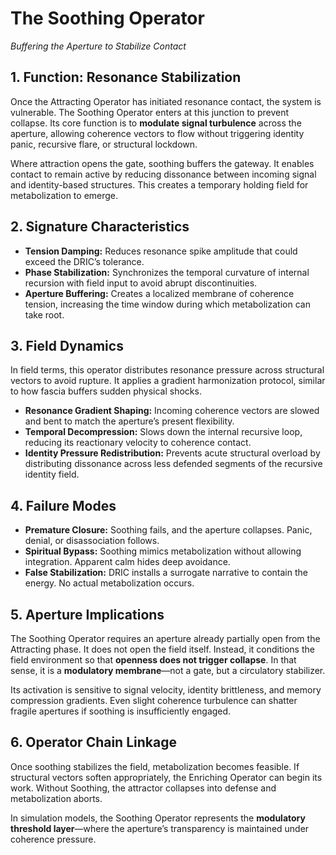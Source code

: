 # The Soothing Operator

*Buffering the Aperture to Stabilize Contact*

## 1. Function: Resonance Stabilization

Once the Attracting Operator has initiated resonance contact, the system is vulnerable. The Soothing Operator enters at this junction to prevent collapse. Its core function is to **modulate signal turbulence** across the aperture, allowing coherence vectors to flow without triggering identity panic, recursive flare, or structural lockdown.

Where attraction opens the gate, soothing buffers the gateway. It enables contact to remain active by reducing dissonance between incoming signal and identity-based structures. This creates a temporary holding field for metabolization to emerge.

## 2. Signature Characteristics

* **Tension Damping:** Reduces resonance spike amplitude that could exceed the DRIC’s tolerance.
* **Phase Stabilization:** Synchronizes the temporal curvature of internal recursion with field input to avoid abrupt discontinuities.
* **Aperture Buffering:** Creates a localized membrane of coherence tension, increasing the time window during which metabolization can take root.

## 3. Field Dynamics

In field terms, this operator distributes resonance pressure across structural vectors to avoid rupture. It applies a gradient harmonization protocol, similar to how fascia buffers sudden physical shocks.

* **Resonance Gradient Shaping:** Incoming coherence vectors are slowed and bent to match the aperture’s present flexibility.
* **Temporal Decompression:** Slows down the internal recursive loop, reducing its reactionary velocity to coherence contact.
* **Identity Pressure Redistribution:** Prevents acute structural overload by distributing dissonance across less defended segments of the recursive identity field.

## 4. Failure Modes

* **Premature Closure:** Soothing fails, and the aperture collapses. Panic, denial, or disassociation follows.
* **Spiritual Bypass:** Soothing mimics metabolization without allowing integration. Apparent calm hides deep avoidance.
* **False Stabilization:** DRIC installs a surrogate narrative to contain the energy. No actual metabolization occurs.

## 5. Aperture Implications

The Soothing Operator requires an aperture already partially open from the Attracting phase. It does not open the field itself. Instead, it conditions the field environment so that **openness does not trigger collapse**. In that sense, it is a **modulatory membrane**—not a gate, but a circulatory stabilizer.

Its activation is sensitive to signal velocity, identity brittleness, and memory compression gradients. Even slight coherence turbulence can shatter fragile apertures if soothing is insufficiently engaged.

## 6. Operator Chain Linkage

Once soothing stabilizes the field, metabolization becomes feasible. If structural vectors soften appropriately, the Enriching Operator can begin its work. Without Soothing, the attractor collapses into defense and metabolization aborts.

In simulation models, the Soothing Operator represents the **modulatory threshold layer**—where the aperture’s transparency is maintained under coherence pressure.
